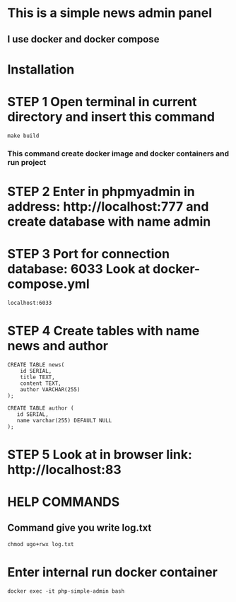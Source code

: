 # This is a simple news admin panel
## I use docker and docker compose

# Installation
# STEP 1 Open terminal in current directory and insert this command 
```make build```
### This command create docker image and docker containers and run project

# STEP 2 Enter in phpmyadmin in address: http://localhost:777 and create database with name admin

# STEP 3 Port for connection database: 6033 Look at docker-compose.yml
```localhost:6033```

# STEP 4 Create tables with name news and author
```
CREATE TABLE news(
    id SERIAL,
    title TEXT,
    content TEXT,
    author VARCHAR(255)
);
```

```
CREATE TABLE author (
   id SERIAL,
   name varchar(255) DEFAULT NULL
);
```

# STEP 5  Look at in browser link: http://localhost:83


# HELP COMMANDS

## Command give you write log.txt
```chmod ugo+rwx log.txt```

# Enter internal run docker container
```docker exec -it php-simple-admin bash```
